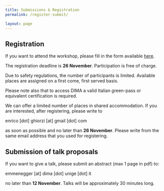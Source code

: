 ```yaml
---
title: Submissions & Registration 
permalink: /register-submit/

layout: page 
---
```



## Registration 

If you want to attend the workshop, please fill in the form available [here](https://docs.google.com/forms/d/e/1FAIpQLSeM2NQJGQN9jp8mOj6bDLGKICjJierjNpxB3tOjnHPztE2WSw/viewform?usp=sf_link). 

The registration deadline is **26 November**. 
Participation is free of charge.

Due to safety regulations, the number of participants is limited.
Available places are assigned on a first come, first served basis.

Please note also that to access DIMA a valid Italian green-pass or
equivalent certification is required.

We can offer a limited number of places in shared accommodation. If you
are interested, after registering, please write to

enrico [dot] ghiorzi [at] gmail [dot] com 

as soon as possible and no later than **26 November**. 
Please write from the same email address that you used for registering. 


## Submission of talk proposals 

If you want to give a talk, please submit an abstract (max 1 page in
pdf) to:

emmenegger [at] dima [dot] unige [dot] it 

no later than **12 November**. Talks will be approximately 30 minutes long.







